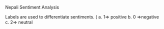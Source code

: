 Nepali Sentiment Analysis

Labels are used to differentiate sentiments. (
a. 1=> positive
b. 0 =>negative 
c. 2=> neutral
